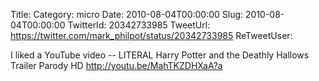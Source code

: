 Title: 
Category: micro
Date: 2010-08-04T00:00:00
Slug: 2010-08-04T00:00:00
TwitterId: 20342733985
TweetUrl: https://twitter.com/mark_philpot/status/20342733985
ReTweetUser: 

I liked a YouTube video -- LITERAL Harry Potter and the Deathly Hallows Trailer Parody HD http://youtu.be/MahTKZDHXaA?a